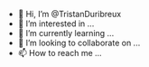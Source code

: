 - 👋 Hi, I’m @TristanDuribreux
- 👀 I’m interested in ...
- 🌱 I’m currently learning ...
- 💞️ I’m looking to collaborate on ...
- 📫 How to reach me ...

<!---
TristanDuribreux/TristanDuribreux is a ✨ special ✨ repository because its `README.md` (this file) appears on your GitHub profile.
You can click the Preview link to take a look at your changes.
--->
